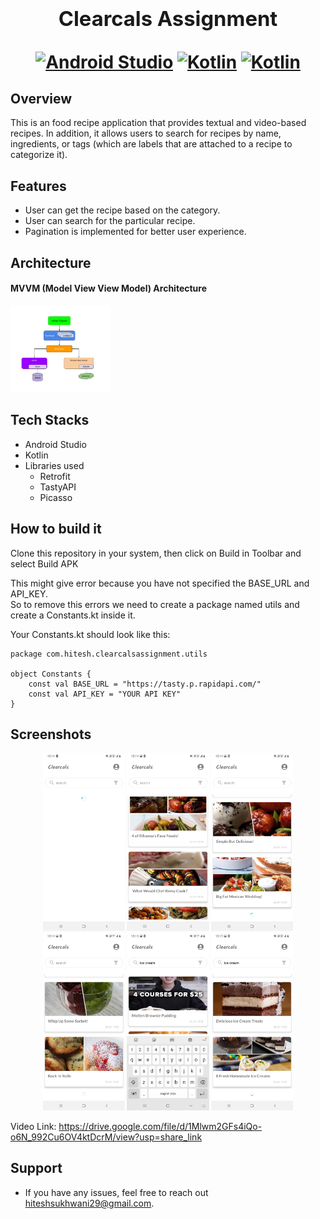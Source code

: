 <h1 align="center">
  <span><h3>Clearcals Assignment</h3></span>
    <p align="center">
    <a href="https://developer.android.com/studio"><img src="https://img.shields.io/badge/Built%20With-Android%20Studio-green?style=for-the-badge" alt="Android Studio"/></a>
    <a href="https://developer.android.com/studio"><img src="https://img.shields.io/badge/Launguages-Kotlin-blue?style=for-the-badge" alt="Kotlin"/></a>
    <a href="https://developer.android.com/studio"><img src="https://img.shields.io/badge/Architecture%20Used-MVVM-critical?style=for-the-badge" alt="Kotlin"/></a>
  </p>
</h1>


## Overview

This is an food recipe application that provides textual and video-based recipes. In addition, it allows users to search for recipes by name, ingredients, or tags (which are labels that are attached to a recipe to categorize it). 


## Features

- User can get the recipe based on the category.
- User can search for the particular recipe.
- Pagination is implemented for better user experience.

## Architecture

#### MVVM (Model View View Model) Architecture

<img src="/docs/images/mvvm.png" width="32%" alt="mvvm architecture"/>

## Tech Stacks

- Android Studio
- Kotlin
- Libraries used
    - Retrofit
    - TastyAPI
    - Picasso

## How to build it

Clone this repository in your system, then click on Build in Toolbar and select Build APK

This might give error because you have not specified the BASE_URL and API_KEY.
<br>So to remove this errors we need to create a package named utils and create a Constants.kt inside it.

Your Constants.kt should look like this:

```
package com.hitesh.clearcalsassignment.utils

object Constants {
    const val BASE_URL = "https://tasty.p.rapidapi.com/"
    const val API_KEY = "YOUR API KEY"
}
```
    
## Screenshots

<p align="center">
  <img src="/docs/images/img1.jpg" width="26%" alt="Image 1"/>
  <img src="/docs/images/img2.jpg" width="26%" alt="Image 2"/>
  <img src="/docs/images/img3.jpg" width="26%" alt="Image 3"/>
  <img src="/docs/images/img4.jpg" width="26%" alt="Image 4"/>
  <img src="/docs/images/img5.jpg" width="26%" alt="Image 5"/>
  <img src="/docs/images/img6.jpg" width="26%" alt="Image 6"/>
</p>

Video Link: https://drive.google.com/file/d/1Mlwm2GFs4iQo-o6N_992Cu6OV4ktDcrM/view?usp=share_link

## Support

- If you have any issues, feel free to reach out [hiteshsukhwani29@gmail.com](mailto:hiteshsukhwani29@gmail.com).
